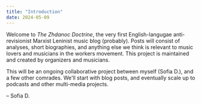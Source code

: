 ```yaml
---
title: "Introduction"
date: 2024-05-09
---
```



Welcome to *The Zhdanoc Doctrine*, the very first English-langugae anti-revisionist Marxist Leninist music blog (probably). Posts will consist of analyses, short biographies, and 
anything else we think is relevant to music lovers and musicians in the workers movement. This project is maintained and created by organizers and musicians.

This will be an ongoing collaborative project between myself (Sofia D.), and a few other comrades. We'll start with blog posts, and eventually 
scale up to podcasts and other multi-media projects. 

– Sofia D.
